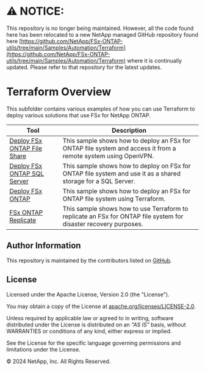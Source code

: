 # :warning: **NOTICE:**

This repository is no longer being maintained. However, all the code found here has been relocated to a new NetApp managed GitHub repository found here [https://github.com/NetApp/FSx-ONTAP-utils/tree/main/Samples/Automation/Terraform](https://github.com/NetApp/FSx-ONTAP-utils/tree/main/Samples/Automation/Terraform) where it is continually updated. Please refer to that repository for the latest updates.

# Terraform Overview
This subfolder contains various examples of how you can use Terraform to deploy various solutions that use FSx for NetApp ONTAP.

| Tool | Description |
| --- | --- |
| [Deploy FSx ONTAP File Share](/Terraform/deploy-fsx-ontap-fileshare-access) | This sample shows how to deploy an FSx for ONTAP file system and access it from a remote system using OpenVPN. |
| [Deploy FSx ONTAP SQL Server](/Terraform/deploy-fsx-ontap-sqlserver) | This sample shows how to deploy on FSx for ONTAP file system and use it as a shared storage for a SQL Server. |
| [Deploy FSx ONTAP](/Terraform/deploy-fsx-ontap) | This sample shows how to deploy an FSx for ONTAP file system using Terraform. |
| [FSx ONTAP Replicate](/Terraform/fsxn-replicate)| This sample shows how to use Terraform to replicate an FSx for ONTAP file system for disaster recovery purposes. |

## Author Information

This repository is maintained by the contributors listed on [GitHub](https://github.com/NetApp/FSx-ONTAP-samples-scripts/graphs/contributors).

## License

Licensed under the Apache License, Version 2.0 (the "License").

You may obtain a copy of the License at [apache.org/licenses/LICENSE-2.0](http://www.apache.org/licenses/LICENSE-2.0).

Unless required by applicable law or agreed to in writing, software distributed under the License is distributed on an _"AS IS"_ basis, without WARRANTIES or conditions of any kind, either express or implied.

See the License for the specific language governing permissions and limitations under the License.

© 2024 NetApp, Inc. All Rights Reserved.
